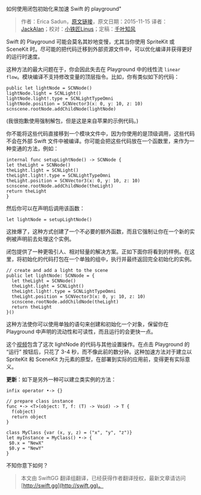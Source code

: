 如何使用闭包初始化来加速 Swift 的 playground"

> 作者：Erica Sadun，[原文链接](http://ericasadun.com/2015/11/15/speeding-up-swift-playgrounds-with-closure-initialization-swiftlang/)，原文日期：2015-11-15
> 译者：[JackAlan](undefined)；校对：[小铁匠Linus](http://weibo.com/linusling)；定稿：[千叶知风](http://weibo.com/xiaoxxiao)
  









Swift 的 Playground 可能会莫名其妙地变慢，尤其当你使用 SpriteKit 或 SceneKit 时。尽可能的把代码迁移到外部资源文件中，可以优化编译并获得更好的运行时速度。



这种方法的最大问题在于，你会因此失去在 Playground 中的线性流 `linear flow`。模块编译不支持修改变量的顶层指令。比如，你有类似如下的代码：

    
    public let lightNode = SCNNode()
    lightNode.light = SCNLight()
    lightNode.light!.type = SCNLightTypeOmni
    lightNode.position = SCNVector3(x: 0, y: 10, z: 10)
    scnscene.rootNode.addChildNode(lightNode)

(我很抱歉使用强制解包，但是这是来自苹果的示例代码。)

你不能将这些代码直接移到一个模块文件中，因为你使用的是顶级调用，这些代码不会在外部 Swift 文件中被编译。你可能会把这些代码放在一个函数里，来作为一种变通的方法，例如：

    
    internal func setupLightNode() -> SCNNode {
    let theLight = SCNNode()
    theLight.light = SCNLight()
    theLight.light!.type = SCNLightTypeOmni
    theLight.position = SCNVector3(x: 0, y: 10, z: 10)
    scnscene.rootNode.addChildNode(theLight)
    return theLight
    }

然后你可以在声明后调用该函数：

    
    let lightNode = setupLightNode()

这挫爆了，这种方式创建了一个不必要的额外函数，而且它强制让你在一个新的实例被声明前去处理这个实例。

闭包提供了一种更吸引人、相对轻量的解决方案。正如下面你将看到的样例。在这里，将初始化的代码打包在一个单独的组中，执行并最终返回完全初始化的实例。

    
    // create and add a light to the scene
    public let lightNode: SCNNode = {
      let theLight = SCNNode()
      theLight.light = SCNLight()
      theLight.light!.type = SCNLightTypeOmni
      theLight.position = SCNVector3(x: 0, y: 10, z: 10)
      scnscene.rootNode.addChildNode(theLight)
      return theLight
    }()

这种方法使你可以使用单独的语句来创建和初始化一个对象，保留你在 Playground 中声明的流动性和可读性，而且运行的会更快一点。

这个[视频](https://vid.me/BrPC)包含了这次 lightNode 的代码与其他设置操作。在点击 Playground 的 “运行” 按钮后，只花了 3-4 秒，而不像此前的数分钟。这种加速方法对于建立以 SpriteKit 和 SceneKit 为元素的原型，在部署到实际的应用前，变得更有实际意义。

**更新**：如下是另外一种可以建立类实例的方法：

    
    infix operator •-> {}
    
    // prepare class instance
    func •-> <T>(object: T, f: (T) -> Void) -> T {
      f(object)
      return object
    }
    
    class MyClass {var (x, y, z) = ("x", "y", "z")}
    let myInstance = MyClass() •-> {
     $0.x = "NewX"
     $0.y = "NewY"
    }

不知你意下如何？
> 本文由 SwiftGG 翻译组翻译，已经获得作者翻译授权，最新文章请访问 [http://swift.gg](http://swift.gg)。